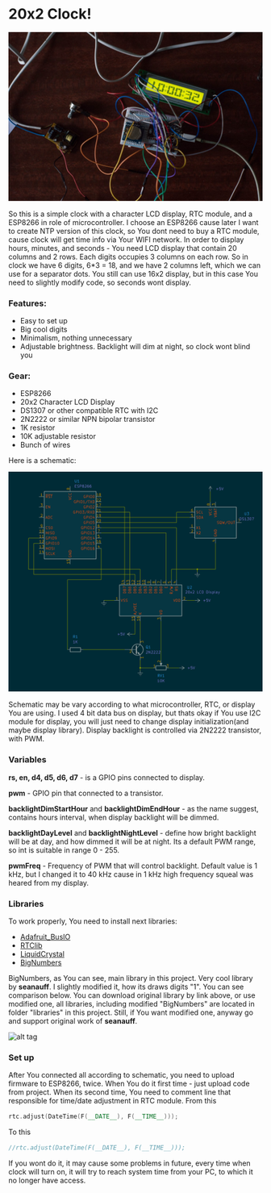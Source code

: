 <h1><b>20x2 Clock!</b></h1>

![alt tag](https://raw.githubusercontent.com/so1der/20x2_clock/main/images/clock.png "Schematic")​

So this is a simple clock with a character LCD display, RTC module, and a ESP8266 in role of microcontroller. I choose an ESP8266 cause later I want to create NTP version of this clock, so You dont need to buy a RTC module, cause clock will get time info via Your WIFI network. In order to display hours, minutes, and seconds - You need LCD display that contain 20 columns and 2 rows. Each digits occupies 3 columns on each row. So in clock we have 6 digits, 6*3 = 18, and we have 2 columns left, which we can use for a separator dots. You still can use 16x2 display, but in this case You need to slightly modify code, so seconds wont display.

<h3>Features:</h3>

- Easy to set up
- Big cool digits
- Minimalism, nothing unnecessary
- Adjustable brightness. Backlight will dim at night, so clock wont blind you

<h3>Gear:</h3>

- ESP8266
- 20x2 Character LCD Display
- DS1307 or other compatible RTC with I2C
- 2N2222 or similar NPN bipolar transistor
- 1K resistor
- 10K adjustable resistor
- Bunch of wires

Here is a schematic:

![alt tag](https://raw.githubusercontent.com/so1der/20x2_clock/main/images/schematic.png "Schematic")​

Schematic may be vary according to what microcontroller, RTC, or display You are using. I used 4 bit data bus on display, but thats okay if You use I2C module for display, you will just need to change display initialization(and maybe display library). Display backlight is controlled via 2N2222 transistor, with PWM.

<h3>Variables</h3>

__rs, en, d4, d5, d6, d7__ - is a GPIO pins connected to display. 

__pwm__ - GPIO pin that connected to a transistor.

__backlightDimStartHour__ and __backlightDimEndHour__ - as the name suggest, contains hours interval, when display backlight will be dimmed. 

__backlightDayLevel__ and __backlightNightLevel__ - define how bright backlight will be at day, and how dimmed it will be at night. Its a default PWM range, so int is suitable in range 0 - 255.

__pwmFreq__ - Frequency of PWM that will control backlight. Default value is 1 kHz, but I changed it to 40 kHz cause in 1 kHz high frequency squeal was heared from my display.

<h3>Libraries</h3>

To work properly, You need to install next libraries:

- [Adafruit_BusIO](https://github.com/adafruit/Adafruit_BusIO)
- [RTClib](https://github.com/adafruit/RTClib)
- [LiquidCrystal](https://github.com/arduino-libraries/LiquidCrystal)
- [BigNumbers](https://github.com/seanauff/BigNumbers)

BigNumbers, as You can see, main library in this project. Very cool library by __seanauff__. I slightly modified it, how its draws digits "1". You can see comparison below. You can download original library by link above, or use modified one, all libraries, including modified "BigNumbers" are located in folder "libraries" in this project. Still, if You want modified one, anyway go and support original work of __seanauff__.

![alt tag](https://raw.githubusercontent.com/so1der/20x2_clock/main/images/comparison.png "Comparison")​

<h3>Set up</h3>

After You connected all according to schematic, you need to upload firmware to ESP8266, twice. When You do it first time - just upload code from project. When its second time, You need to comment line that responsible for time/date adjustment in RTC module. From this

```c++
rtc.adjust(DateTime(F(__DATE__), F(__TIME__)));
```

To this

```c++
//rtc.adjust(DateTime(F(__DATE__), F(__TIME__)));
```

If you wont do it, it may cause some problems in future, every time when clock will turn on, it will try to reach system time from your PC, to which it no longer have access.
